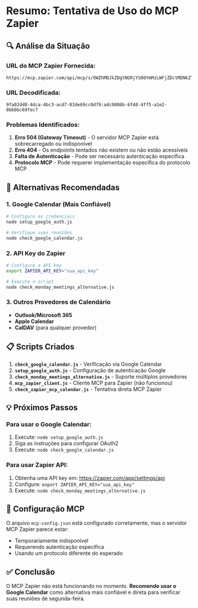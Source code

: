 # Resumo: Tentativa de Uso do MCP Zapier

## 🔍 Análise da Situação

### URL do MCP Zapier Fornecida:
```
https://mcp.zapier.com/api/mcp/s/OWZhMDJkZDgtNGRjYS00YmMzLWFjZDctMDNkZTY5Y2MwZDc5OmFkYzk4MDhiLTZmNDgtNGZmNS1hMWUyLTBiYjBiYzY5ZmVjNw==/mcp
```

### URL Decodificada:
```
9fa02dd8-4dca-4bc3-acd7-03de69cc0d79:adc9808b-6f48-4ff5-a1e2-0bb0bc69fec7
```

### Problemas Identificados:
1. **Erro 504 (Gateway Timeout)** - O servidor MCP Zapier está sobrecarregado ou indisponível
2. **Erro 404** - Os endpoints tentados não existem ou não estão acessíveis
3. **Falta de Autenticação** - Pode ser necessário autenticação específica
4. **Protocolo MCP** - Pode requerer implementação específica do protocolo MCP

## 🚀 Alternativas Recomendadas

### 1. Google Calendar (Mais Confiável)
```bash
# Configure as credenciais
node setup_google_auth.js

# Verifique suas reuniões
node check_google_calendar.js
```

### 2. API Key do Zapier
```bash
# Configure a API key
export ZAPIER_API_KEY="sua_api_key"

# Execute o script
node check_monday_meetings_alternative.js
```

### 3. Outros Provedores de Calendário
- **Outlook/Microsoft 365**
- **Apple Calendar**
- **CalDAV** (para qualquer provedor)

## 📋 Scripts Criados

1. **`check_google_calendar.js`** - Verificação via Google Calendar
2. **`setup_google_auth.js`** - Configuração de autenticação Google
3. **`check_monday_meetings_alternative.js`** - Suporte múltiplos provedores
4. **`mcp_zapier_client.js`** - Cliente MCP para Zapier (não funcionou)
5. **`check_zapier_mcp_calendar.js`** - Tentativa direta MCP Zapier

## 💡 Próximos Passos

### Para usar o Google Calendar:
1. Execute: `node setup_google_auth.js`
2. Siga as instruções para configurar OAuth2
3. Execute: `node check_google_calendar.js`

### Para usar Zapier API:
1. Obtenha uma API key em: https://zapier.com/app/settings/api
2. Configure: `export ZAPIER_API_KEY="sua_api_key"`
3. Execute: `node check_monday_meetings_alternative.js`

## 🔧 Configuração MCP

O arquivo `mcp-config.json` está configurado corretamente, mas o servidor MCP Zapier parece estar:
- Temporariamente indisponível
- Requerendo autenticação específica
- Usando um protocolo diferente do esperado

## ✅ Conclusão

O MCP Zapier não está funcionando no momento. **Recomendo usar o Google Calendar** como alternativa mais confiável e direta para verificar suas reuniões de segunda-feira.